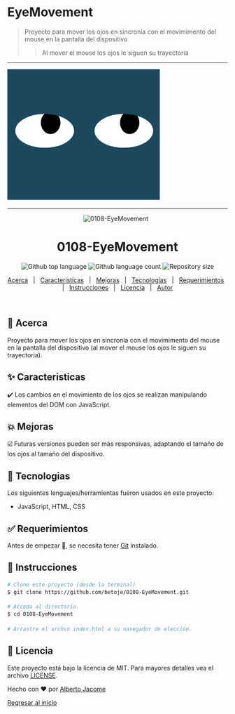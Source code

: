 # EyeMovement

>Proyecto para mover los ojos en sincronía con el movimimento del mouse en la pantalla del dispositivo
>> Al mover el mouse los ojos le siguen su trayectoria

---
<img src="EyeMovement.jpg" style="width: 350px; height: 300px" >

---

<div align="center" id="top"> 
  <img src="./.github/app.gif" alt="0108-EyeMovement" />
  &#xa0;
</div>

<h1 align="center">0108-EyeMovement</h1>

<p align="center">
  <img alt="Github top language" src="https://img.shields.io/github/languages/top/betoje/0108-EyeMovement?color=56BEB8">

  <img alt="Github language count" src="https://img.shields.io/github/languages/count/betoje/0108-EyeMovement?color=56BEB8">

  <img alt="Repository size" src="https://img.shields.io/github/repo-size/betoje/0108-EyeMovement?color=56BEB8">

  <!-- <img alt="License" src="https://img.shields.io/github/license/betoje/0108-EyeMovement?color=56BEB8"> -->

</p>


<p align="center">
  <a href="#dart-about">Acerca</a> &#xa0; | &#xa0; 
  <a href="#sparkles-caracteristicas">Caracteristicas</a> &#xa0; | &#xa0;
  <a href="#boom-mejoras">Mejoras</a> &#xa0; | &#xa0;
  <a href="#rocket-tecnologias">Tecnologías</a> &#xa0; | &#xa0;
  <a href="#white_check_mark-requerimientos">Requerimientos</a> &#xa0; | &#xa0;
  <a href="#checkered_flag-instrucciones">Instrucciones</a> &#xa0; | &#xa0;
  <a href="#memo-licencia">Licencia</a> &#xa0; | &#xa0;
  <a href="https://github.com/betoje" target="_blank">Autor</a>
</p>

<br>

## :dart: Acerca ##

Proyecto para mover los ojos en sincronía con el movimimento del mouse en la pantalla del dispositivo (al mover el mouse los ojos le siguen su trayectoria).

## :sparkles: Caracteristicas ##

:heavy_check_mark: Los cambios en el movimiento de los ojos se realizan manipulando elementos del DOM con JavaScript. 

## :boom: Mejoras ##

:ballot_box_with_check: Futuras versiones pueden ser más responsivas, adaptando el tamaño de los ojos al tamaño del dispositivo. 

## :rocket: Tecnologias ##

Los siguientes lenguajes/herramientas fueron usados en este proyecto:

- JavaScript, HTML, CSS

## :white_check_mark: Requerimientos ##

Antes de empezar :checkered_flag:, se necesita tener [Git](https://git-scm.com) instalado.

## :checkered_flag: Instrucciones ##

```bash
# Clone este proyecto (desde la terminal)
$ git clone https://github.com/betoje/0108-EyeMovement.git

# Acceda al directorio
$ cd 0108-EyeMovement

# Arrastre el archvo index.html a su navegador de elección.
```

## :memo: Licencia ##

Este proyecto está bajo la licencia de MIT. Para mayores detalles vea el archivo [LICENSE](LICENSE).

Hecho con :heart: por <a href="https://github.com/betoje" target="_blank">Alberto Jacome</a>&#xa0;

<a href="#top">Regresar al inicio</a>